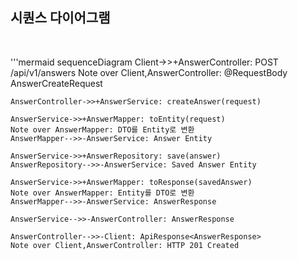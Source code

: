 ## 시퀀스 다이어그램
<br>


'''mermaid
sequenceDiagram
    Client->>+AnswerController: POST /api/v1/answers
    Note over Client,AnswerController: @RequestBody AnswerCreateRequest
    
    AnswerController->>+AnswerService: createAnswer(request)
    
    AnswerService->>+AnswerMapper: toEntity(request)
    Note over AnswerMapper: DTO를 Entity로 변환
    AnswerMapper-->>-AnswerService: Answer Entity
    
    AnswerService->>+AnswerRepository: save(answer)
    AnswerRepository-->>-AnswerService: Saved Answer Entity
    
    AnswerService->>+AnswerMapper: toResponse(savedAnswer)
    Note over AnswerMapper: Entity를 DTO로 변환
    AnswerMapper-->>-AnswerService: AnswerResponse
    
    AnswerService-->>-AnswerController: AnswerResponse
    
    AnswerController-->>-Client: ApiResponse<AnswerResponse>
    Note over Client,AnswerController: HTTP 201 Created
```
